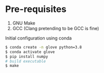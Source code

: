 # Pre-requisites
1. GNU Make
2. GCC (Clang pretending to be GCC is fine)


Initial configuration using conda
```bash
$ conda create -n glove python=3.8
$ conda activate glove
$ pip install numpy
# build executable
$ make
```